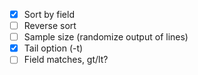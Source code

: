 - [x] Sort by field
- [ ] Reverse sort
- [ ] Sample size (randomize output of lines)
- [x] Tail option (-t)
- [ ] Field matches, gt/lt?
